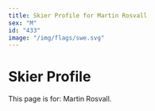```yaml
---
title: Skier Profile for Martin Rosvall
sex: "M"
id: "433"
image: "/img/flags/swe.svg" 
---
```


# Skier Profile

This page is for: Martin Rosvall.
    